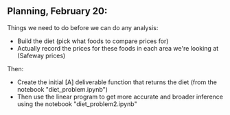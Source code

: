 ## Planning, February 20: 

Things we need to do before we can do any analysis: 
- Build the diet (pick what foods to compare prices for)
- Actually record the prices for these foods in each area we're looking at (Safeway prices)

Then: 
- Create the initial [A] deliverable function that returns the diet (from the notebook "diet_problem.ipynb")
- Then use the linear program to get more accurate and broader inference using the notebook "diet_problem2.ipynb"
